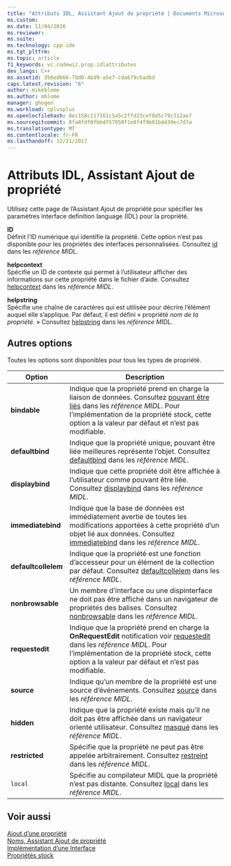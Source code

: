 ```yaml
---
title: "Attributs IDL, Assistant Ajout de propriété | Documents Microsoft"
ms.custom: 
ms.date: 11/04/2016
ms.reviewer: 
ms.suite: 
ms.technology: cpp-ide
ms.tgt_pltfrm: 
ms.topic: article
f1_keywords: vc.codewiz.prop.idlattributes
dev_langs: C++
ms.assetid: 356ed666-79d0-4bd9-a5e7-cda679cbadbd
caps.latest.revision: "6"
author: mikeblome
ms.author: mblome
manager: ghogen
ms.workload: cplusplus
ms.openlocfilehash: 8ec158c117161c5a5c2ffd23cef0d5c79c312ae7
ms.sourcegitcommit: 8fa8fdf0fbb4f57950f1e8f4f9b81b4d39ec7d7a
ms.translationtype: MT
ms.contentlocale: fr-FR
ms.lasthandoff: 12/21/2017
---
```

# <a name="idl-attributes-add-property-wizard"></a>Attributs IDL, Assistant Ajout de propriété
Utilisez cette page de l’Assistant Ajout de propriété pour spécifier les paramètres interface definition language (IDL) pour la propriété.  
  
 **ID**  
 Définit l’ID numérique qui identifie la propriété. Cette option n’est pas disponible pour les propriétés des interfaces personnalisées. Consultez [id](http://msdn.microsoft.com/library/windows/desktop/aa367040) dans les *référence MIDL*.  
  
 **helpcontext**  
 Spécifie un ID de contexte qui permet à l’utilisateur afficher des informations sur cette propriété dans le fichier d’aide. Consultez [helpcontext](http://msdn.microsoft.com/library/windows/desktop/aa366851) dans les *référence MIDL*.  
  
 **helpstring**  
 Spécifie une chaîne de caractères qui est utilisée pour décrire l’élément auquel elle s’applique. Par défaut, il est défini « propriété *nom de la propriété*. » Consultez [helpstring](http://msdn.microsoft.com/library/windows/desktop/aa366856) dans les *référence MIDL*.  
  
## <a name="other-options"></a>Autres options  
 Toutes les options sont disponibles pour tous les types de propriété.  
  
|Option|Description|  
|------------|-----------------|  
|**bindable**|Indique que la propriété prend en charge la liaison de données. Consultez [pouvant être liés](http://msdn.microsoft.com/library/windows/desktop/aa366738) dans les *référence MIDL*. Pour l’implémentation de la propriété stock, cette option a la valeur par défaut et n’est pas modifiable.|  
|**defaultbind**|Indique que la propriété unique, pouvant être liée meilleures représente l’objet. Consultez [defaultbind](http://msdn.microsoft.com/library/windows/desktop/aa366790) dans les *référence MIDL*.|  
|**displaybind**|Indique que cette propriété doit être affichée à l’utilisateur comme pouvant être liée. Consultez [displaybind](http://msdn.microsoft.com/library/windows/desktop/aa366804) dans les *référence MIDL*.|  
|**immediatebind**|Indique que la base de données est immédiatement avertie de toutes les modifications apportées à cette propriété d’un objet lié aux données. Consultez [immediatebind](http://msdn.microsoft.com/library/windows/desktop/aa367045) dans les *référence MIDL*.|  
|**defaultcollelem**|Indique que la propriété est une fonction d’accesseur pour un élément de la collection par défaut. Consultez [defaultcollelem](http://msdn.microsoft.com/library/windows/desktop/aa366792) dans les *référence MIDL*.|  
|**nonbrowsable**|Un membre d’interface ou une dispinterface ne doit pas être affiché dans un navigateur de propriétés des balises. Consultez [nonbrowsable](http://msdn.microsoft.com/library/windows/desktop/aa367117) dans les *référence MIDL*.|  
|**requestedit**|Indique que la propriété prend en charge la **OnRequestEdit** notification voir [requestedit](http://msdn.microsoft.com/library/windows/desktop/aa367155) dans les *référence MIDL*. Pour l’implémentation de la propriété stock, cette option a la valeur par défaut et n’est pas modifiable.|  
|**source**|Indique qu’un membre de la propriété est une source d’événements. Consultez [source](http://msdn.microsoft.com/library/windows/desktop/aa367166) dans les *référence MIDL*.|  
|**hidden**|Indique que la propriété existe mais qu’il ne doit pas être affichée dans un navigateur orienté utilisateur. Consultez [masqué](http://msdn.microsoft.com/library/windows/desktop/aa366861) dans les *référence MIDL*.|  
|**restricted**|Spécifie que la propriété ne peut pas être appelée arbitrairement. Consultez [restreint](http://msdn.microsoft.com/library/windows/desktop/aa367157) dans les *référence MIDL*.|  
|`local`|Spécifie au compilateur MIDL que la propriété n’est pas distante. Consultez [local](http://msdn.microsoft.com/library/windows/desktop/aa367071) dans les *référence MIDL*.|  
  
## <a name="see-also"></a>Voir aussi  
 [Ajout d’une propriété](../ide/adding-a-property-visual-cpp.md)   
 [Noms, Assistant Ajout de propriété](../ide/names-add-property-wizard.md)   
 [Implémentation d’une Interface](../ide/implementing-an-interface-visual-cpp.md)   
 [Propriétés stock](../ide/stock-properties.md)